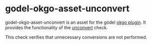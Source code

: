 godel-okgo-asset-unconvert
==========================
godel-okgo-asset-unconvert is an asset for the gödel [okgo plugin](https://github.com/palantir/okgo). It provides the
functionality of the [unconvert](https://github.com/mdempsky/unconvert) check.

This check verifies that unnecessary conversions are not performed.
